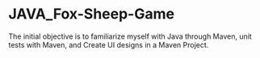 # JAVA_Fox-Sheep-Game
The initial objective is to familiarize myself with Java through Maven, unit tests with Maven, and Create UI designs in a Maven Project.
